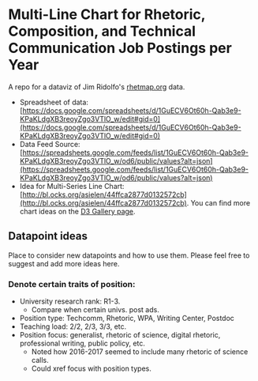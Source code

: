# Multi-Line Chart for Rhetoric, Composition, and Technical Communication Job Postings per Year

A repo for a dataviz of Jim Ridolfo's [rhetmap.org](http://rhetmap.org/) data.

- Spreadsheet of data: [https://docs.google.com/spreadsheets/d/1GuECV6Ot60h-Qab3e9-KPaKLdgXB3reoyZgo3VTlO_w/edit#gid=0](https://docs.google.com/spreadsheets/d/1GuECV6Ot60h-Qab3e9-KPaKLdgXB3reoyZgo3VTlO_w/edit#gid=0)
- Data Feed Source: [https://spreadsheets.google.com/feeds/list/1GuECV6Ot60h-Qab3e9-KPaKLdgXB3reoyZgo3VTlO_w/od6/public/values?alt=json](https://spreadsheets.google.com/feeds/list/1GuECV6Ot60h-Qab3e9-KPaKLdgXB3reoyZgo3VTlO_w/od6/public/values?alt=json)
- Idea for Multi-Series Line Chart: [http://bl.ocks.org/asielen/44ffca2877d0132572cb](http://bl.ocks.org/asielen/44ffca2877d0132572cb). You can find more chart ideas on the [D3 Gallery page](https://github.com/d3/d3/wiki/gallery).

## Datapoint ideas

Place to consider new datapoints and how to use them. Please feel free to suggest and add more ideas here.

### Denote certain traits of position:
- University research rank: R1-3.
  + Compare when certain univs. post ads.
- Position type: Techcomm, Rhetoric, WPA, Writing Center, Postdoc
- Teaching load: 2/2, 2/3, 3/3, etc.
- Position focus: generalist, rhetoric of science, digital rhetoric, professional writing, public policy, etc.
  + Noted how 2016-2017 seemed to include many rhetoric of science calls.
  + Could xref focus with position types.
